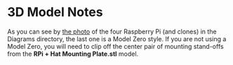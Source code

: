 # 3D Model Notes

As you can see by [the photo](https://github.com/larry-athey/rpi-smart-still/tree/main/Diagrams) of the four Raspberry Pi (and clones) in the Diagrams directory, the last one is a Model Zero style. If you are not using a Model Zero, you will need to clip off the center pair of mounting stand-offs from the **RPi + Hat Mounting Plate.stl** model. 
